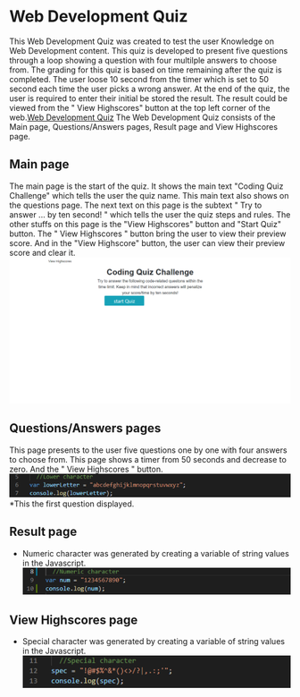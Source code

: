 # Web Development Quiz
This Web Development Quiz was created to test the user Knowledge on Web Development content.
This quiz is developed to present five questions through a loop showing a question with four multilple answers to choose from.
The grading for this quiz is based on time remaining after the quiz is completed. The user loose 10 second from the timer which is set to 50 second each time the user picks a wrong answer.
At the end of the quiz, the user is required to enter their initial be stored the result.
The result could be viewed from the " View Highscores" button at the top left corner of the web.[Web Development Quiz](https://koffidanh.github.io/coding-quiz/)
The Web Development Quiz consists of the Main page, Questions/Answers pages, Result page and View Highscores page.

##  Main page
The main page is the start of the quiz. It shows the main text "Coding Quiz Challenge" which tells the user the quiz name. This main text also shows on the questions page. The next text on this page is the subtext " Try to answer ... by ten second! " which tells the user the quiz steps and rules. The other stuffs on this page is the "View Highscores" button and "Start Quiz" button. The " View Highscores " button bring the user to view their preview score. And in the "View Highscore" button, the user can view their preview score and clear it. 
![mainpage](https://github.com/Koffidanh/coding-quiz/blob/main/Assets/mainpage.png)

## Questions/Answers pages
This page presents to the user five questions one by one with four answers to choose from. This page shows a timer from 50 seconds and decrease to zero. And the " View Highscores " button.
![question](https://github.com/Koffidanh/password-generator/blob/main/Assets/lowerletter.png)
*This the first question displayed.

## Result page
* Numeric character was generated by creating a variable of string values in the Javascript.
![numeric character](https://github.com/Koffidanh/password-generator/blob/main/Assets/numeric.png)

## View Highscores page
* Special character was generated by creating a variable of string values in the Javascript.
![special character](https://github.com/Koffidanh/password-generator/blob/main/Assets/special.png)
